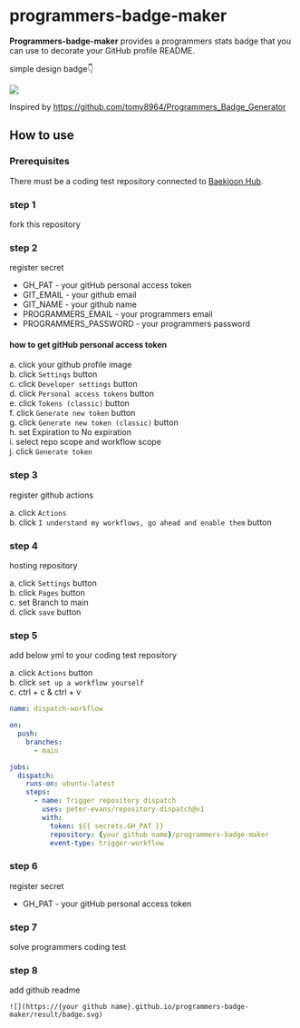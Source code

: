 # programmers-badge-maker

**Programmers-badge-maker** provides a programmers stats badge that you can use to decorate your GitHub profile README.

simple design badge👇

![](https://gaoooon.github.io/programmers-badge-maker/result/badge.svg)

Inspired by https://github.com/tomy8964/Programmers_Badge_Generator

## How to use

### Prerequisites

There must be a coding test repository connected to [Baekjoon Hub](https://chromewebstore.google.com/detail/%EB%B0%B1%EC%A4%80%ED%97%88%EB%B8%8Cbaekjoonhub/ccammcjdkpgjmcpijpahlehmapgmphmk?hl=ko&pli=1).

### step 1

fork this repository

### step 2

register secret

- GH_PAT - your gitHub personal access token
- GIT_EMAIL - your github email
- GIT_NAME - your github name
- PROGRAMMERS_EMAIL - your programmers email
- PROGRAMMERS_PASSWORD - your programmers password

#### how to get gitHub personal access token

a. click your github profile image <br>
b. click `Settings` button <br>
c. click `Developer settings` button <br>
d. click `Personal access tokens` button <br>
e. click `Tokens (classic)` button <br>
f. click `Generate new token` button <br>
g. click `Generate new token (classic)` button <br>
h. set Expiration to No expiration <br>
i. select repo scope and workflow scope <br>
j. click `Generate token`

### step 3

register github actions

a. click `Actions` <br>
b. click `I understand my workflows, go ahead and enable them` button

### step 4

hosting repository

a. click `Settings` button <br>
b. click `Pages` button <br>
c. set Branch to main <br>
d. click `save` button

### step 5

add below yml to your coding test repository

a. click `Actions` button <br>
b. click `set up a workflow yourself` <br>
c. ctrl + c & ctrl + v

```yml
name: dispatch-workflow

on:
  push:
    branches:
      - main

jobs:
  dispatch:
    runs-on: ubuntu-latest
    steps:
      - name: Trigger repository dispatch
        uses: peter-evans/repository-dispatch@v1
        with:
          token: ${{ secrets.GH_PAT }}
          repository: {your github name}/programmers-badge-maker
          event-type: trigger-workflow
```

### step 6

register secret

- GH_PAT - your gitHub personal access token

### step 7

solve programmers coding test

### step 8

add github readme

```
![](https://{your github name}.github.io/programmers-badge-maker/result/badge.svg)
```
